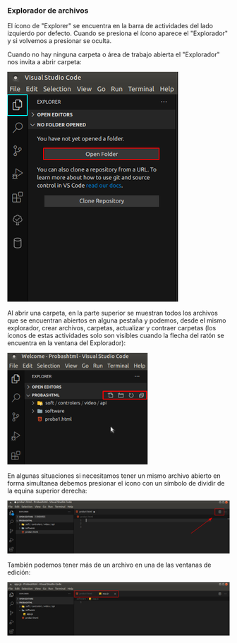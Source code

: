 ### Explorador de archivos

El ícono de "Explorer" se encuentra en la barra de actividades del lado izquierdo por defecto. 
Cuando se presiona el ícono aparece el "Explorador" y si volvemos a presionar se oculta.

Cuando no hay ninguna carpeta o área de trabajo abierta el "Explorador" nos invita a abrir carpeta:

![alt text](img/Explorador1.png)

Al abrir una carpeta, en la parte superior se muestran todos los archivos que se encuentran abiertos en alguna pestaña y podemos, desde el mismo explorador, crear archivos, carpetas, actualizar y contraer carpetas (los íconos de estas actividades solo son visibles cuando la flecha del ratón se encuentra en la ventana del Explorador):

![alt text](img/Explorador2.png)

En algunas situaciones si necesitamos tener un mismo archivo abierto en forma simultanea debemos presionar el ícono con un símbolo de dividir de la equina superior derecha:

![alt text](img/Explorador3.png)

También podemos tener más de un archivo en una de las ventanas de edición:

![alt text](img/Explorador4.png)


